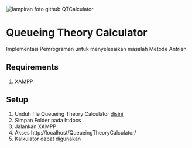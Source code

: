 ![lampiran foto github QTCalculator](https://user-images.githubusercontent.com/83019762/147903932-cf5fa55c-0d43-4967-a29d-1a126bc598cd.png)

# Queueing Theory Calculator
Implementasi Pemrograman untuk menyelesaikan masalah Metode Antrian

<h2>Requirements</h2>
<ol>
  <li>XAMPP</li>
</ol>

<h2>Setup</h2>
<ol>
   <li>Unduh file Queueing Theory Calculator <a href="https://github.com/mfebrindafian/Queueing-Theory-Calculator/archive/refs/heads/main.zip"> disini </a> </li>
   <li>Simpan Folder pada htdocs</li>
   <li>Jalankan XAMPP </li>
    <li>Akses http://localhost/QueueingTheoryCalculator/ </li>
    <li>Kalkulator dapat digunakan </li>
</li>
</ol>

